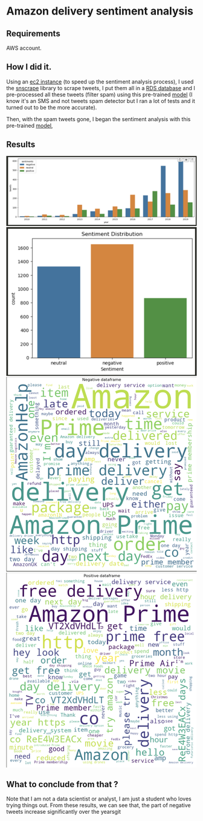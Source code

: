# Amazon delivery sentiment analysis
## Requirements
AWS account.
## How I did it.
Using an [ec2 instance](https://aws.amazon.com/fr/ec2/) (to speed up the sentiment analysis process), I used the [snscrape](https://github.com/JustAnotherArchivist/snscrape) library to scrape tweets, I put them all in a [RDS database](https://aws.amazon.com/fr/rds/) and I pre-processed all these tweets (filter spam) using this pre-trained [model](https://huggingface.co/mrm8488/bert-tiny-finetuned-sms-spam-detection) (I know it's an SMS and not tweets spam detector but I ran a lot of tests and it turned out to be the more accurate).

Then, with the spam tweets gone, I began the sentiment analysis with this pre-trained [model](https://huggingface.co/cardiffnlp/twitter-roberta-base-sentiment-latest), 
## Results
![alt text](./plots_amazon/barplot_per_year.png)
![alt text](plots_amazon/sentiment_distribution.png)
![alt text](plots_amazon/n_wordcloud.png)
![alt text](plots_amazon/p_wordcloud.png)

## What to conclude from that ?

Note that I am not a data scientist or analyst, I am just a student who loves trying things out.
From these results, we can see that, the part of negative tweets increase significantly over the yearsgit 
